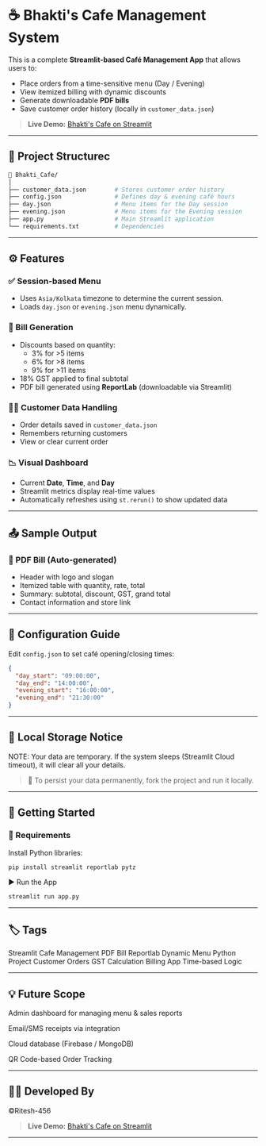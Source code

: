 # ☕ Bhakti's Cafe Management System

This is a complete **Streamlit-based Café Management App** that allows users to:
- Place orders from a time-sensitive menu (Day / Evening)
- View itemized billing with dynamic discounts
- Generate downloadable **PDF bills**
- Save customer order history (locally in `customer_data.json`)

> **Live Demo:** [Bhakti's Cafe on Streamlit](https://bhaktis-cafe.streamlit.app/)

---

## 📂 Project Structurec
```bash
📁 Bhakti_Cafe/ 
│ 
├── customer_data.json        # Stores customer order history 
├── config.json               # Defines day & evening café hours 
├── day.json                  # Menu items for the Day session 
├── evening.json              # Menu items for the Evening session 
├── app.py                    # Main Streamlit application 
└── requirements.txt          # Dependencies
```
---

## ⚙️ Features

### ✅ Session-based Menu
- Uses `Asia/Kolkata` timezone to determine the current session.
- Loads `day.json` or `evening.json` menu dynamically.

### 🧾 Bill Generation
- Discounts based on quantity:
  - 3% for >5 items
  - 6% for >8 items
  - 9% for >11 items
- 18% GST applied to final subtotal
- PDF bill generated using **ReportLab** (downloadable via Streamlit)

### 🧑‍💼 Customer Data Handling
- Order details saved in `customer_data.json`
- Remembers returning customers
- View or clear current order

### 📉 Visual Dashboard
- Current **Date**, **Time**, and **Day**
- Streamlit metrics display real-time values
- Automatically refreshes using `st.rerun()` to show updated data

---

## 📤 Sample Output

### 🧾 PDF Bill (Auto-generated)
- Header with logo and slogan
- Itemized table with quantity, rate, total
- Summary: subtotal, discount, GST, grand total
- Contact information and store link

---

## 📅 Configuration Guide

Edit `config.json` to set café opening/closing times:

```json
{
  "day_start": "09:00:00",
  "day_end": "14:00:00",
  "evening_start": "16:00:00",
  "evening_end": "21:30:00"
}
```
---

## 📝 Local Storage Notice

NOTE:
Your data are temporary. If the system sleeps (Streamlit Cloud timeout), it will clear all your details.
> 🔁 To persist your data permanently, fork the project and run it locally.
---


## 🚀 Getting Started

### 🔧 Requirements

Install Python libraries:
```bash
pip install streamlit reportlab pytz
```

▶️ Run the App
```bash
streamlit run app.py
```

---

## 🏷️ Tags

Streamlit Cafe Management PDF Bill Reportlab Dynamic Menu Python Project Customer Orders GST Calculation Billing App Time-based Logic


---

## 💡 Future Scope

Admin dashboard for managing menu & sales reports

Email/SMS receipts via integration

Cloud database (Firebase / MongoDB)

QR Code-based Order Tracking

---

## 👩‍💻 Developed By

©Ritesh-456

> **Live Demo:** [Bhakti's Cafe on Streamlit](https://bhaktis-cafe.streamlit.app/)
---